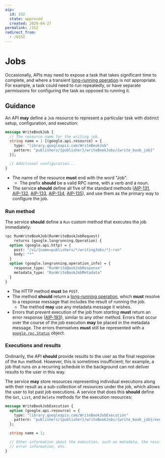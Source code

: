 ```yaml
---
aip:
  id: 152
  state: approved
  created: 2020-04-27
permalink: /152
redirect_from:
  - /0152
---
```


# Jobs

Occasionally, APIs may need to expose a task that takes significant time to
complete, and where a transient [long-running operation][aip-151] is not
appropriate. For example, a task could need to run repeatedly, or have separate
permissions for configuring the task as opposed to running it.

## Guidance

An API **may** define a `Job` resource to represent a particular task with
distinct setup, configuration, and execution:

```proto
message WriteBookJob {
  // The resource name for the writing job.
  string name = 1 [(google.api.resource) = {
    type: "library.googleapis.com/WriteBookJob"
    pattern: "publishers/{publisher}/writeBookJobs/{write_book_job}"
  }];

  // Additional configuration...
}
```

- The name of the resource **must** end with the word "Job".
  - The prefix **should** be a valid RPC name, with a verb and a noun.
- The service **should** define all five of the standard methods ([AIP-131][],
  [AIP-132][], [AIP-133][], [AIP-134][], [AIP-135][]), and use them as the
  primary way to configure the job.

### Run method

The service **should** define a `Run` custom method that executes the job
immediately:

```proto
rpc RunWriteBookJob(RunWriteBookJobRequest)
    returns (google.longrunning.Operation) {
  option (google.api.http) = {
    post: "/v1/{name=publishers/*/writingJobs/*}:run"
    body: "*"
  }
  option (google.longrunning.operation_info) = {
    response_type: "RunWriteBookJobResponse"
    metadata_type: "RunWriteBookJobMetadata"
  }
}
```

- The HTTP method **must** be `POST`.
- The method **should** return a [long-running operation][aip-151], which
  **must** resolve to a response message that includes the result of running
  the job.
  - The method **may** use any metadata message it wishes.
- Errors that prevent execution of the job from _starting_ **must** return an
  error response ([AIP-193][]), similar to any other method. Errors that occur
  over the course of the job execution **may** be placed in the metadata
  message. The errors themselves **must** still be represented with a
  [`google.rpc.Status`][] object.

### Executions and results

Ordinarily, the API **should** provide results to the user as the final
response of the `Run` method. However, this is sometimes insufficient; for
example, a job that runs on a recurring schedule in the background can not
deliver results to the user in this way.

The service **may** store resources representing individual executions along
with their result as a sub-collection of resources under the job, which allows
the user to list past job executions. A service that does this **should**
define the `Get`, `List`, and `Delete` methods for the execution resources:

```proto
message WriteBookJobExecution {
  option (google.api.resource) = {
    type: "library.googleapis.com/WriteBookJobExecution"
    pattern: "publishers/{publisher}/writeBookJobs/{write_book_job}/executions/{execution}"
  };

  string name = 1;

  // Other information about the execution, such as metadata, the result,
  // error information, etc.
}
```

<!-- prettier-ignore-start -->
[aip-131]: ./0131.md
[aip-132]: ./0132.md
[aip-133]: ./0133.md
[aip-134]: ./0134.md
[aip-135]: ./0135.md
[aip-151]: ./0151.md
[aip-193]: ./0193.md
[`google.rpc.Status`]: https://github.com/googleapis/api-common-protos/blob/master/google/rpc/status.proto
<!-- prettier-ignore-end -->

```

```

